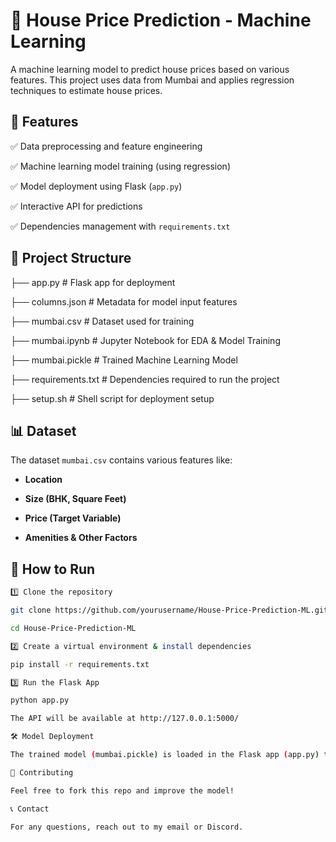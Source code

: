 # 🏡 House Price Prediction - Machine Learning

A machine learning model to predict house prices based on various features. This project uses data from Mumbai and applies regression techniques to estimate house prices.  

## 📌 Features 

✅ Data preprocessing and feature engineering  

✅ Machine learning model training (using regression)  

✅ Model deployment using Flask (`app.py`)  

✅ Interactive API for predictions  

✅ Dependencies management with `requirements.txt`  

## 📂 Project Structure  

├── app.py # Flask app for deployment 

├── columns.json # Metadata for model input features 

├── mumbai.csv # Dataset used for training 

├── mumbai.ipynb # Jupyter Notebook for EDA & Model Training 

├── mumbai.pickle # Trained Machine Learning Model 

├── requirements.txt # Dependencies required to run the project

├── setup.sh # Shell script for deployment setup


## 📊 Dataset  

The dataset `mumbai.csv` contains various features like:  

- **Location**
  
- **Size (BHK, Square Feet)**
  
- **Price (Target Variable)**
  
- **Amenities & Other Factors**  

## 🚀 How to Run  



```sh
1️⃣ Clone the repository 

git clone https://github.com/yourusername/House-Price-Prediction-ML.git

cd House-Price-Prediction-ML

2️⃣ Create a virtual environment & install dependencies

pip install -r requirements.txt

3️⃣ Run the Flask App

python app.py

The API will be available at http://127.0.0.1:5000/

🛠 Model Deployment

The trained model (mumbai.pickle) is loaded in the Flask app (app.py) to serve predictions via an API.

🤝 Contributing

Feel free to fork this repo and improve the model!

📞 Contact

For any questions, reach out to my email or Discord.
